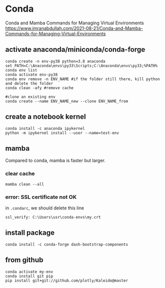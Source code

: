 # Conda

Conda and Mamba Commands for Managing Virtual Environments\
https://www.imranabdullah.com/2021-08-21/Conda-and-Mamba-Commands-for-Managing-Virtual-Environments

## activate anaconda/miniconda/conda-forge
```
conda create -n env-py38 python=3.8 anaconda
set PATH=C:\Anaconda\envs\py33\Scripts;C:\Anaconda\envs\py33;%PATH%
conda env list
conda activate env-py38
conda env remove -n ENV_NAME #if the folder still there, kill python and delete the folder
conda clean -afy #remove cache

#clone an existing env
conda create --name ENV_NAME_new --clone ENV_NAME_from
```

## create a notebook kernel
```
conda install -c anaconda ipykernel
python -m ipykernel install --user --name=test-env
```

## mamba
Compared to conda, mamba is faster but larger.

### clear cache
```
mamba clean --all
```

### error: SSL certificate not OK
in `.condarc`, we should delete this line
```
ssl_verify: C:\Users\usr\conda-envs\my.crt
```

## install package
```
conda install -c conda-forge dash-bootstrap-components
```

## from github
```
conda activate my-env
conda install git pip
pip install git+git://github.com/plotly/Kaleido@master
```
